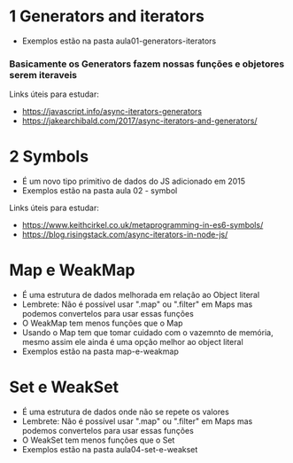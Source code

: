 # 1 Generators and iterators

- Exemplos estão na pasta aula01-generators-iterators

### Basicamente os Generators fazem nossas funções e objetores serem iteraveis

Links úteis para estudar:

- https://javascript.info/async-iterators-generators
- https://jakearchibald.com/2017/async-iterators-and-generators/

# 2 Symbols

- É um novo tipo primitivo de dados do JS adicionado em 2015
- Exemplos estão na pasta aula 02 - symbol

Links úteis para estudar:

- https://www.keithcirkel.co.uk/metaprogramming-in-es6-symbols/
- https://blog.risingstack.com/async-iterators-in-node-js/

# Map e WeakMap

- É uma estrutura de dados melhorada em relação ao Object literal
- Lembrete: Não é possível usar ".map" ou ".filter" em Maps mas podemos convertelos para usar essas funções
- O WeakMap tem menos funções que o Map
- Usando o Map tem que tomar cuidado com o vazemnto de memória, mesmo assim ele ainda é uma opção
  melhor ao object literal
- Exemplos estão na pasta map-e-weakmap

# Set e WeakSet

- É uma estrutura de dados onde não se repete os valores
- Lembrete: Não é possível usar ".map" ou ".filter" em Maps mas podemos convertelos para usar essas funções
- O WeakSet tem menos funções que o Set
- Exemplos estão na pasta aula04-set-e-weakset
